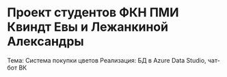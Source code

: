# Проект студентов ФКН ПМИ Квиндт Евы и Лежанкиной Александры

Тема: Система покупки цветов
Реализация: БД в Azure Data Studio, чат-бот ВК
